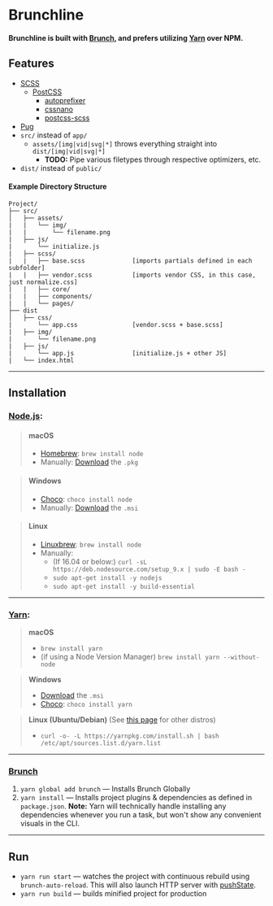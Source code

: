 # Brunchline

#### Brunchline is built with [Brunch](http://brunch.io), and prefers utilizing [Yarn](https://yarnpkg.com/) over NPM.

## Features

* [SCSS](http://sass-lang.com/)
  * [PostCSS](http://postcss.org/)
    * [autoprefixer](https://github.com/postcss/autoprefixer)
    * [cssnano](http://cssnano.co/)
    * [postcss-scss](https://github.com/postcss/postcss-scss)
* [Pug](https://pugjs.org)
* `src/` instead of `app/`
  * `assets/[img|vid|svg|*]` throws everything straight into `dist/[img|vid|svg|*]`
    * **TODO:** Pipe various filetypes through respective optimizers, etc.
* `dist/` instead of `public/`

#### Example Directory Structure

```
Project/
├── src/
│   ├── assets/
|   |   └── img/
|   |       └── filename.png
|   ├── js/
|       └── initialize.js
|   ├── scss/
|   |   ├── base.scss             [imports partials defined in each subfolder]
|   |   ├── vendor.scss           [imports vendor CSS, in this case, just normalize.css]
|   |   ├── core/
|   |   ├── components/
|   |   └── pages/
├── dist
│   ├── css/
|       └── app.css               [vendor.scss + base.scss]
|   ├── img/
|       └── filename.png
|   ├── js/
|       └── app.js                [initialize.js + other JS]
|   └── index.html
```

---

## Installation

### [Node.js](http://nodejs.org):

> #### macOS
>
> * [Homebrew](https://brew.sh/): `brew install node`
> * Manually: [Download](https://nodejs.org/en/download/) the `.pkg`

> #### Windows
>
> * [Choco](https://chocolatey.org/): `choco install node`
> * Manually: [Download](https://nodejs.org/en/download/) the `.msi`

> #### Linux
>
> * [Linuxbrew](http://linuxbrew.sh/): `brew install node`
> * Manually:
>   * (If 16.04 or below:) `curl -sL https://deb.nodesource.com/setup_9.x | sudo -E bash -`
>   * `sudo apt-get install -y nodejs`
>   * `sudo apt-get install -y build-essential`

---

### [Yarn](https://yarnpkg.com/):

> **macOS**
>
> * `brew install yarn`
> * (if using a Node Version Manager) `brew install yarn --without-node`

> **Windows**
>
> * [Download](https://yarnpkg.com/latest.msi) the `.msi`
> * [Choco](https://chocolatey.org/): `choco install yarn`

> **Linux (Ubuntu/Debian)** (See [this page](https://nodejs.org/en/download/package-manager/#debian-and-ubuntu-based-linux-distributions) for other distros)
>
> * `curl -o- -L https://yarnpkg.com/install.sh | bash /etc/apt/sources.list.d/yarn.list`

---

### [Brunch](http://brunch.io)

1. `yarn global add brunch` — Installs Brunch Globally
2. `yarn install` — Installs project plugins & dependencies as defined in `package.json`. **Note:** Yarn will technically handle installing any dependencies whenever you run a task, but won't show any convenient visuals in the CLI.

---

## Run

* `yarn run start` — watches the project with continuous rebuild using `brunch-auto-reload`. This will also launch HTTP server with [pushState](https://developer.mozilla.org/en-US/docs/Web/Guide/API/DOM/Manipulating_the_browser_history).
* `yarn run build` — builds minified project for production
